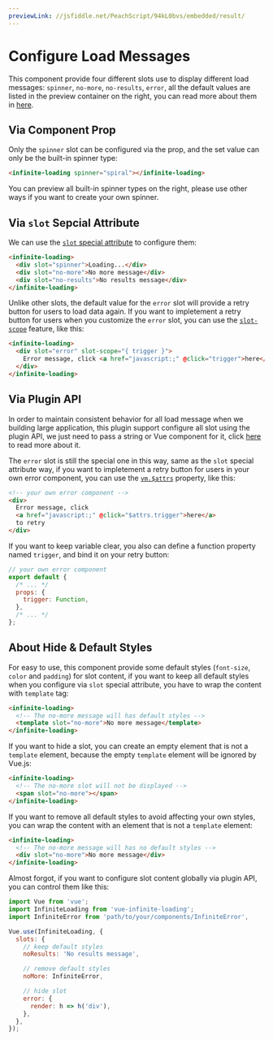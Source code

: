 ```yaml
---
previewLink: //jsfiddle.net/PeachScript/94kL0bvs/embedded/result/
---
```


# Configure Load Messages

This component provide four different slots use to display different load messages: `spinner`, `no-more`, `no-results`, `error`, all the default values are listed in the preview container on the right, you can read more about them in [here](../api/#slots).

## Via Component Prop

Only the `spinner` slot can be configured via the prop, and the set value can only be the built-in spinner type:

``` html
<infinite-loading spinner="spiral"></infinite-loading>
```

You can preview all built-in spinner types on the right, please use other ways if you want to create your own spinner.

## Via `slot` Sepcial Attribute

We can use the [`slot` special attribute](https://vuejs.org/v2/api/index.html#slot) to configure them:

``` html
<infinite-loading>
  <div slot="spinner">Loading...</div>
  <div slot="no-more">No more message</div>
  <div slot="no-results">No results message</div>
</infinite-loading>
```

Unlike other slots, the default value for the `error` slot will provide a retry button for users to load data again. If you want to impletement a retry button for users when you customize the `error` slot, you can use the [`slot-scope`](https://vuejs.org/v2/api/index.html#slot-scope) feature, like this:

``` html
<infinite-loading>
  <div slot="error" slot-scope="{ trigger }">
    Error message, click <a href="javascript:;" @click="trigger">here</a> to retry
  </div>
</infinite-loading>
```

## Via Plugin API

In order to maintain consistent behavior for all load message when we building large application, this plugin support configure all slot using the plugin API, we just need to pass a string or Vue component for it, click [here](./configure-plugin-opts.md#slots) to read more about it.

The `error` slot is still the special one in this way, same as the `slot` special attribute way, if you want to impletement a retry button for users in your own error component, you can use the [`vm.$attrs`](https://cn.vuejs.org/v2/api/#vm-attrs) property, like this:

``` html
<!-- your own error component -->
<div>
  Error message, click
  <a href="javascript:;" @click="$attrs.trigger">here</a>
  to retry
</div>
```

If you want to keep variable clear, you also can define a function property named `trigger`, and bind it on your retry button:

``` js
// your own error component
export default {
  /* ... */
  props: {
    trigger: Function,
  },
  /* ... */
};
```

## About Hide & Default Styles

For easy to use, this component provide some default styles (`font-size`, `color` and `padding`) for slot content, if you want to keep all default styles when you configure via `slot` special attribute, you have to wrap the content with `template` tag:

``` html
<infinite-loading>
  <!-- The no-more message will has default styles -->
  <template slot="no-more">No more message</template>
</infinite-loading>

```

If you want to hide a slot, you can create an empty element that is not a `template` element, because the empty `template` element will be ignored by Vue.js:

``` html
<infinite-loading>
  <!-- The no-more slot will not be displayed -->
  <span slot="no-more"></span>
</infinite-loading>
```

If you want to remove all default styles to avoid affecting your own styles, you can wrap the content with an element that is not a `template` element:

``` html
<infinite-loading>
  <!-- The no-more message will has no default styles -->
  <div slot="no-more">No more message</div>
</infinite-loading>
```

Almost forgot, if you want to configure slot content globally via plugin API, you can control them like this:

``` js
import Vue from 'vue';
import InfiniteLoading from 'vue-infinite-loading';
import InfiniteError from 'path/to/your/components/InfiniteError',

Vue.use(InfiniteLoading, {
  slots: {
    // keep default styles
    noResults: 'No results message',

    // remove default styles
    noMore: InfiniteError,

    // hide slot
    error: {
      render: h => h('div'),
    },
  },
});
```
